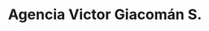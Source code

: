 ---
title: "Agencia Victor Giacomán S."
url: /san-pedro-sula/agencia-victor-giacoman-s/
shop: piezas de automóviles
---